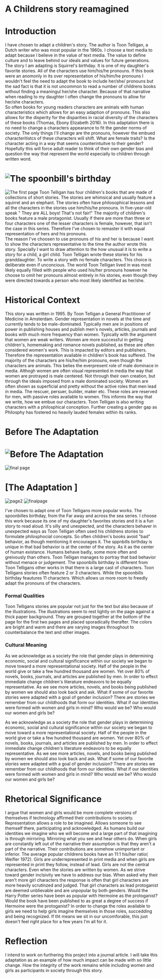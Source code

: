 # A Childrens story reamagined

# Introduction 
I have chosen to adapt a children's story.  The author is Toon Telligan, a Dutch writer who was most popular in the 1960s.  I choose a text media to adapt because I believe in the value of text media.  The value to define culture and to leave behind our ideals and values for future generations. The story I am adapting is Squirrel's birthday.  It is one of my daughter's favorite stories. All of the characters use him/his/he pronouns.  If this book were an anomonly in its over representation of his/him/he pronouns I wouldn't feel the need to adapt the book to include her/she/ pronouns but the sad fact is that it is not uncommon to read a number of childrens books without finding a meaningul her/she character.  Because of that narrative when reading to my daughter I often change the pronouns to allow for her/she characters.  
So often books for young readers characters are animals with human characteristics which allows for an easy adaption of pronouns.  This also allows for the disperity for the disparities in racial diversity of the characters of these books (Thomas, Ebony Elizabeth 2016). In this adaptation there is no need to change a characters appearance to fit the gender norms of society. The only things I'll change are the pronouns, however the embued characteritistcs of these characters will shift.  What are female traits?  Is the character acting in a way that seems counterintuitve to their gender? Hopefully this will force adult reader to think of their own gender bias and question the way that represent the world especially to children through written word.


# ![The spoonbill's birthday](coverpage.jpg)
![The first page](1stpage.jpg)
Toon Telligan has four children's books that are made of collections of short stories. The stories are whimsical and usually feature a squirrel and an elephant.  The stories often have philosophical lessons and all the characters in the stories use him/his/he pronouns.  In five-year-old speak " They are ALL boys! That's not fair!" The majority of children's books feature a male protagonist.  Usually if there are more than three or four characters one of the lesser characters is female, however, that isn't the case in this series. Therefore I've chosen to remaster it with equal representation of hers and his pronouns.  
The reason I've choosen to use pronouns of his and her is because I want to show the characters representative to the time the author wrote this story. Specially I want to draw attention to the how unusual it is to write a story for a child, a girl child.  Toon Telligan wrote these stories for his granddaughter. To write a story with no female characters.  This choice is deliberate even if unconcious.  The world Toon Telligan lived in was most likely equally filled with people who used his/her pronouns however he choose to omit her pronouns almost entirely in his stories, even though they were directed towards a person who most likely identified as her/she.  

# Historical Context  

This story was written in 1995.  By Toon Telligan a General Practitioner of Medicine in Amsterdam.  Gender representation in novels at the time and currently tends to be male-dominated.  Typically men are in positions of power in publishing houses and publish men's novels, articles, journals and books with much more frequency than women.  Typically with the argument that women are weak writers. Women are more successful in getting children's, homemaking and romance novels published, as these are often considered women's work. This is impacted by editors and publishers. Therefore the representation available in children's book has suffered.  The majority of the characters are his/he/him pronouns, even though the characters are animals. This belies the everpresent role of male dominace in media.  Althogh women are often visual represented in media the way that women are protrayed is male centered.  Not through their own creation, but through the ideals imposed from a male dominated society.  Women are often shown as superficial and pretty without the active roles that men lead in media.  The rescuer, persuer, builder, maker etc.  These roles are reserved for men, with passive roles available to women.  This informs the way that we write, how we embue our characters.  Toon Telligan is also writing characters with a philosphical conception. Further creating a gender gap as Philosphy has fostered no heavily lauded females within its ranks.

# Before The Adaptation

# ![Before The Adaptation](page2.jpg)
![final page](finalpage.jpg)

# [The Adaptation ]
![page2](page2-adapted.jpg)
![finalpage](finalpage-adapted.jpg)

I've chosen to adapt one of Toon Telligans more popular works.  The spoonbilles birthday, from the Far away and across the sea series.  I choose this work because its one of my daughter's favorites stories and it is a fun story to read aloud.  It's silly and unexpected, and the characters behaver in unexpected ways as Toon Telligan often used his childrens stories to formulate philosphocial concepts. So often children's books avoid "bad" behavior, as though mentioning it encourages it.  The sppnbills birthday is unique in that bad behavior is at the center of the story. As it as the center of human existance.  Humans behave badly, some more often and greivously than others. Toon Telligan manages to portray that bad behavior without menace or judgement. The spoonbills birthday  is different from Toon Telligans other works in that there is a large cast of characters.  Toon Telligans stories often feature 2 or 3 characters.  While the spoonbills birthday feautures 11 characters.  Which allows us more room to freedly adapt the pronouns of the characters.
### Formal Qualities 
Toon Telligans stories are popular not just for the text but also because of the illustrations. The illustrations seem to rest lightly on the page against a thick paper background.  They are grouped together at the bottom of the page for the first two pages and placed sporadically therafter. The colors are bright and warm and there are varying images throughout to counterbalance the text and other images. 


### Cultural Meaning 
As we acknowledge as a society the role that gender plays in determining economic, social and cultural significance within our society we began to move toward a more representational society.  Half of the people in the world give or take a few hundred thousand are women. Yet over 80% of novels, books, journals, and articles are published by men.  In order to effect immediate change children's literature endeavors to be equally representative.  As we see more articles, novels, and books being published by women we should also look back and ask.  What if some of our favorite stories were adapted with a goal of gender inclusion? There are stories we remember from our childhoods that form our identities.  What if our identities were formed with women and girls in mind? Who would we be? Who would our women and girls be? 

As we acknowledge as a society the role that gender plays in determining economic, social and cultural significance within our society we began to move toward a more representational society.  Half of the people in the world give or take a few hundred thousand are women. Yet over 80% of novels, books, journals, and articles are published by men.  In order to effect immediate change children's literature endeavors to be equally representative.  As we see more articles, novels, and books being published by women we should also look back and ask.  What if some of our favorite stories were adapted with a goal of gender inclusion? There are stories we remember from our childhoods that form our identities.  What if our identities were formed with women and girls in mind? Who would we be? Who would our women and girls be? 

# Rhetorical Significance  
I argue that women and girls would be more complete versions of themselves if technology affirmed their contributions to society.  Representation allows a role to be imagined. Allows someone to see themself there, participating and acknowledged.  As humans build our identities we imagine who we will become and a large part of that imagining is through mirroring.  Mirroring what you see and hear others do. When girls are constantly left out of the narrative their assumption is that they aren't a part of the narrative.  Their contributions are somehow unimportant or inferior. The average popular childrens books have an 11:1 his/her ratio( Weifler 1972).  Girls are underrepresented in print media and when girls are represented in print they follow, instead of lead.  Girls are not the central characters.  Even when the stories are written by women.  As we strive toward gender inclsivity we have to address our bias.  When asked why their aren't more girl characters the response is often that girl characters are more heavily scrutinzed and judged. That girl characters as lead protoganist are deemed unblievable and are unpopular by both genders. Would the Harry Potter series have been as popular with Hermoine as the protoganist?  Would the book have been published to as great a degree of success if Hermoine were the protoganist?  In order to change the roles available to girls we need to help girls imagine themselves in those roles, succedding and being recognized. If tht means we sit in our uncomforable, this just doesn't feel right place for a few years I'm all for it.



# Reflection 

I intend to work on furthering this project into a journal article.  I will take this adaptation as an example of how much impact can be made with so little change. How the integrity of the work remains while including women and girls as participants in society through this story.
